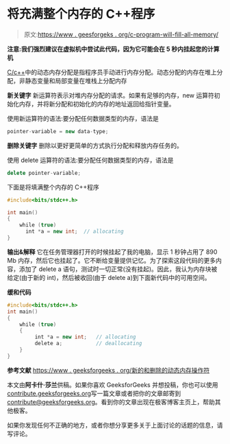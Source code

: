 # 将充满整个内存的 C++程序

> 原文:[https://www . geesforgeks . org/c-program-will-fill-all-memory/](https://www.geeksforgeeks.org/c-program-will-fill-whole-memory/)

**注意:我们强烈建议在虚拟机中尝试此代码，因为它可能会在 5 秒内挂起您的计算机**

[C/c++](https://www.geeksforgeeks.org/new-and-delete-operators-in-cpp-for-dynamic-memory/)中的动态内存分配是指程序员手动进行内存分配。动态分配的内存在堆上分配，非静态变量和局部变量在堆栈上分配内存

**新关键字**
新运算符表示对堆内存分配的请求。如果有足够的内存，new 运算符初始化内存，并将新分配和初始化的内存的地址返回给指针变量。

使用新运算符的语法:要分配任何数据类型的内存，语法是

```cpp
pointer-variable = new data-type;

```

**删除关键字**
删除以更好更简单的方式执行分配和释放内存任务的。

使用 delete 运算符的语法:要分配任何数据类型的内存，语法是

```cpp
delete pointer-variable; 

```

下面是将填满整个内存的 C++程序

```cpp
#include<bits/stdc++.h>

int main()
{
    while (true)
      int *a = new int;  // allocating 
}

```

**输出&解释**
它在任务管理器打开的时候挂起了我的电脑，显示 1 秒钟占用了 890 Mb 内存，然后它也挂起了。它不断给变量提供记忆。为了探索这段代码的更多内容，添加了 delete a 语句，测试时一切正常(没有挂起)。因此，我认为内存块被给定(由于新的 int)，然后被收回(由于 delete a)到下面新代码中的可用空间。

**缓和代码**

```cpp
#include<bits/stdc++.h>
int main()
{
    while (true)
    {
         int *a = new int;   // allocating
         delete a;           // deallocating
    }
}  
```

**参考文献**
[https://www . geeksforgeeks . org/新的和删除的动态内存操作符](https://www.geeksforgeeks.org/new-and-delete-operators-in-cpp-for-dynamic-memory)

本文由**阿卡什·莎兰**供稿。如果你喜欢 GeeksforGeeks 并想投稿，你也可以使用[contribute.geeksforgeeks.org](http://www.contribute.geeksforgeeks.org)写一篇文章或者把你的文章邮寄到 contribute@geeksforgeeks.org。看到你的文章出现在极客博客主页上，帮助其他极客。

如果你发现任何不正确的地方，或者你想分享更多关于上面讨论的话题的信息，请写评论。